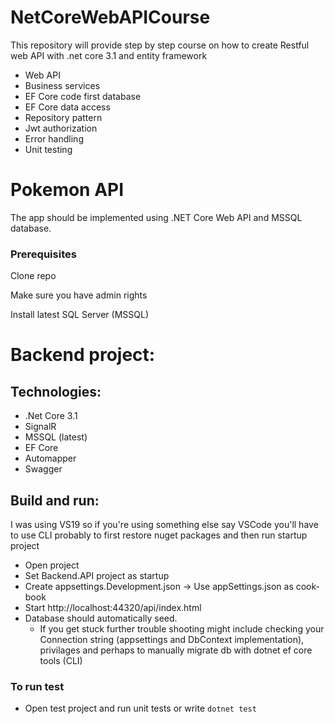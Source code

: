 # NetCoreWebAPICourse
This repository will provide step by step course on how to create Restful web API with .net core 3.1 and entity framework

- Web API
- Business services
- EF Core code first database
- EF Core data access
- Repository pattern
- Jwt authorization
- Error handling
- Unit testing

# Pokemon API
<p>The app should be implemented using .NET Core Web API and MSSQL database.</p>

### Prerequisites
<p>Clone repo</p>
<p>Make sure you have admin rights</p>
<p>Install latest SQL Server (MSSQL)</p>

# Backend project:
## Technologies: 
* .Net Core 3.1
* SignalR
* MSSQL (latest)
* EF Core
* Automapper
* Swagger 

## Build and run:
I was using VS19 so if you're using something else say VSCode you'll have to use CLI probably to first restore nuget packages and then run startup project
* Open project
* Set Backend.API project as startup
* Create appsettings.Development.json -> Use appSettings.json as cook-book
* Start http://localhost:44320/api/index.html
* Database should automatically seed.
  * If you get stuck further trouble shooting might include checking your Connection string (appsettings and DbContext implementation), privilages and perhaps to manually migrate db with dotnet ef core tools (CLI) 

### To run test
* Open test project and run unit tests or write `dotnet test`
